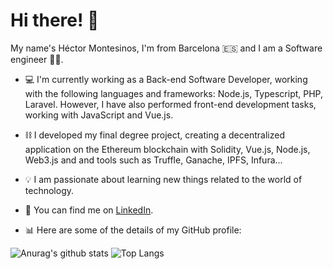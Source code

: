 # Hi there! :cowboy_hat_face:

My name's Héctor Montesinos, I'm from Barcelona :es: and I am a Software engineer :man_technologist:.

- :computer: I'm currently working as a Back-end Software Developer, working with the following languages and frameworks: Node.js, Typescript, PHP, Laravel. However, I have also performed front-end development tasks, working with JavaScript and Vue.js.
- :chains: I developed my final degree project, creating a decentralized application on the Ethereum blockchain with Solidity, Vue.js, Node.js, Web3.js and and tools such as Truffle, Ganache, IPFS, Infura...
- :bulb: I am passionate about learning new things related to the world of technology.
- :link: You can find me on [LinkedIn](https://www.linkedin.com/in/h%C3%A9ctor-montesinos-parra/).

- :bar_chart: Here are some of the details of my GitHub profile:

![Anurag's github stats](https://github-readme-stats.vercel.app/api?username=hmonpa&layout=compact&show_icons=true&theme=tokyonight&hide=stars,contribs)
![Top Langs](https://github-readme-stats.vercel.app/api/top-langs/?username=hmonpa&layout=compact&show_icons=true&theme=tokyonight)
